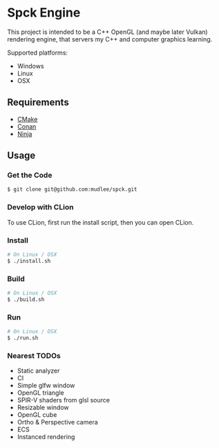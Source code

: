 # Spck Engine

This project is intended to be a C++ OpenGL (and maybe later Vulkan) rendering engine,
that servers my C++ and computer graphics learning.

Supported platforms:
 - Windows
 - Linux
 - OSX

## Requirements

- [CMake](https://cmake.org/)
- [Conan](https://conan.io/)
- [Ninja](https://ninja-build.org/)

## Usage

### Get the Code

```bash
$ git clone git@github.com:mudlee/spck.git
```

### Develop with CLion

To use CLion, first run the install script, then you can open CLion.

### Install

```bash
# On Linux / OSX
$ ./install.sh
```

### Build

```bash
# On Linux / OSX
$ ./build.sh
```

### Run

```bash
# On Linux / OSX
$ ./run.sh
```

### Nearest TODOs

- Static analyzer
- CI
- Simple glfw window
- OpenGL triangle
- SPIR-V shaders from glsl source
- Resizable window
- OpenGL cube
- Ortho & Perspective camera
- ECS
- Instanced rendering
